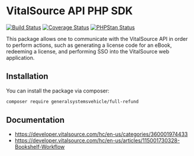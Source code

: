 # VitalSource API PHP SDK

[![Build Status](https://github.com/generalsystemsvehicle/full-refund/workflows/build/badge.svg)](https://github.com/generalsystemsvehicle/full-refund/actions?query=workflow%3Abuild)
[![Coverage Status](https://github.com/generalsystemsvehicle/full-refund/workflows/coverage/badge.svg)](https://github.com/generalsystemsvehicle/full-refund/actions?query=workflow%3Acoverage)
[![PHPStan Status](https://github.com/generalsystemsvehicle/full-refund/workflows/phpstan/badge.svg)](https://github.com/generalsystemsvehicle/full-refund/actions?query=workflow%3Aphpstan)

This package allows one to communicate with the VitalSource API in order to perform actions, such as generating a license code for an eBook, redeeming a license, and performing SSO into the VitalSource web application.

## Installation

You can install the package via composer:

```bash
composer require generalsystemsvehicle/full-refund
```

## Documentation

* https://developer.vitalsource.com/hc/en-us/categories/360001974433
* https://developer.vitalsource.com/hc/en-us/articles/115001730328-Bookshelf-Workflow
